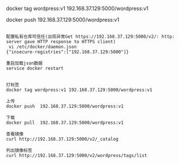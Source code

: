 docker tag wordpress:v1 192.168.37.129:5000/wordpress:v1

docker push  192.168.37.129:5000/wordpress:v1


```

配置私有仓库可信任(出现异常Get https://192.168.37.129:5000/v2/: http: server gave HTTP response to HTTPS client)
 vi /etc/docker/daemon.json
{"insecure-registries":["192.168.37.129:5000"]}

重启加载json数据
service docker restart


打标签
docker tag wordpress:v1 192.168.37.129:5000/wordpress:v1

上传
docker push  192.168.37.129:5000/wordpress:v1

下载
docker pull  192.168.37.129:5000/wordpress:v1

查看镜像
curl http://192.168.37.129:5000/v2/_catalog

列出镜像标签
curl http://192.168.37.129:5000/v2/wordpress/tags/list
```
